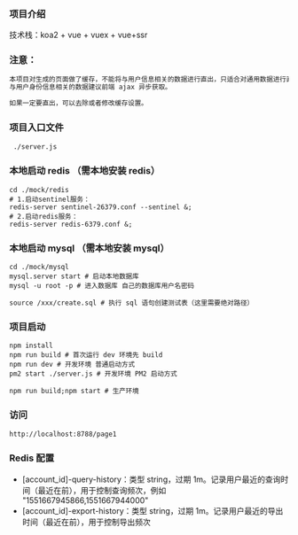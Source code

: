 ### 项目介绍
技术栈：koa2 + vue + vuex + vue+ssr

### 注意：
```html
本项目对生成的页面做了缓存，不能将与用户信息相关的数据进行直出，只适合对通用数据进行直出。
与用户身份信息相关的数据建议前端 ajax 异步获取。

如果一定要直出，可以去除或者修改缓存设置。
```

### 项目入口文件
```html
 ./server.js
```

### 本地启动 redis （需本地安装 redis）
```shell
cd ./mock/redis
# 1.启动sentinel服务：
redis-server sentinel-26379.conf --sentinel &;
# 2.启动redis服务：
redis-server redis-6379.conf &;
```

### 本地启动 mysql （需本地安装 mysql）
```shell
cd ./mock/mysql
mysql.server start # 启动本地数据库
mysql -u root -p # 进入数据库 自己的数据库用户名密码

source /xxx/create.sql # 执行 sql 语句创建测试表（这里需要绝对路径）
```

 ### 项目启动
 ```shell
 npm install
 npm run build # 首次运行 dev 环境先 build
 npm run dev # 开发环境 普通启动方式
 pm2 start ./server.js # 开发环境 PM2 启动方式
 
 npm run build;npm start # 生产环境
 ```

 ### 访问
```html
http://localhost:8788/page1
```

### Redis 配置

- [account_id]-query-history：类型 string，过期 1m。记录用户最近的查询时间（最近在前），用于控制查询频次，例如 "1551667945866,1551667944000"
- [account_id]-export-history：类型 string，过期 1m。记录用户最近的导出时间（最近在前），用于控制导出频次
